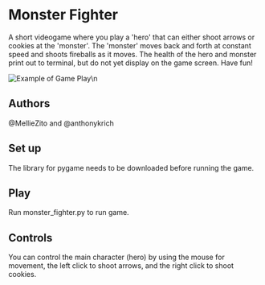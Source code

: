 # Monster Fighter
A short videogame where you play a 'hero' that can either shoot arrows or
cookies at the 'monster'. The 'monster' moves back and forth at constant speed
and shoots fireballs as it moves. The health of the hero and monster print out
to terminal, but do not yet display on the game screen. Have fun!

![Example of Game Play](https://github.com/sd19spring/MonsterFighter/blob/master/Example_game.png)\n

## Authors
@MellieZito and @anthonykrich

## Set up
The library for pygame needs to be downloaded before running the game.

## Play
Run monster_fighter.py to run game.

## Controls
You can control the main character (hero) by using the mouse for movement,
the left click to shoot arrows, and the right click to shoot cookies.
